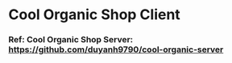 # Cool Organic Shop Client

### Ref: Cool Organic Shop Server: https://github.com/duyanh9790/cool-organic-server
